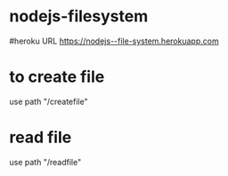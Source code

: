 # nodejs-filesystem
#heroku URL
https://nodejs--file-system.herokuapp.com
# to create file
use path "/createfile"
# read file
use path "/readfile"
